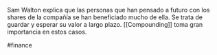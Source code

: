 Sam Walton explica que las personas que han pensado a futuro con los shares de la compañía se han beneficiado mucho de ella. Se trata de guardar y esperar su valor a largo plazo. [[Compounding]] toma gran importancia en estos casos. 

#finance 